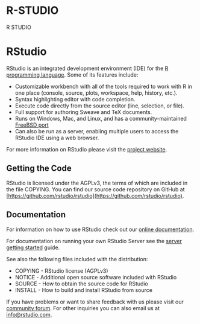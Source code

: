 # R-STUDIO
R STUDIO

RStudio
=============================================================================

RStudio is an integrated development environment (IDE) for the 
[R programming language](http://www.r-project.org). Some of its
features include:

- Customizable workbench with all of the tools required to work with R in one
  place (console, source, plots, workspace, help, history, etc.).
- Syntax highlighting editor with code completion.
- Execute code directly from the source editor (line, selection, or file).
- Full support for authoring Sweave and TeX documents.
- Runs on Windows, Mac, and Linux, and has a community-maintained 
  [FreeBSD port](https://www.freshports.org/devel/RStudio/)
- Can also be run as a server, enabling multiple users to access the RStudio
  IDE using a web browser.

For more information on RStudio please visit the 
[project website](http://www.rstudio.com/).

Getting the Code
-----------------------------------------------------------------------------

RStudio is licensed under the AGPLv3, the terms of which are included in
the file COPYING. You can find our source code repository on GitHub at [https://github.com/rstudio/rstudio](https://github.com/rstudio/rstudio).

Documentation
-----------------------------------------------------------------------------

For information on how to use RStudio check out our
[online documentation](http://www.rstudio.com/ide/docs/). 

For documentation on running your own RStudio Server see the 
[server getting started](http://www.rstudio.com/ide/docs/server/getting_started)
guide.

See also the following files included with the distribution:

- COPYING - RStudio license (AGPLv3)
- NOTICE  - Additional open source software included with RStudio
- SOURCE  - How to obtain the source code for RStudio
- INSTALL - How to build and install RStudio from source

If you have problems or want to share feedback with us please visit our
[community forum](https://community.rstudio.com/c/rstudio-ide). For other
inquiries you can also email us at [info@rstudio.com](mailto:info@rstudio.com). 

